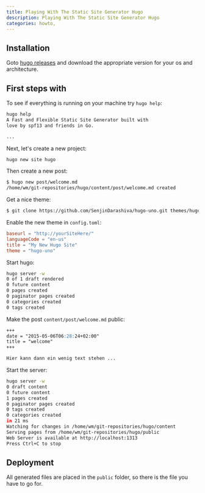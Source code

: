 ```yaml
---
title: Playing With The Static Site Generator Hugo
description: Playing With The Static Site Generator Hugo
categories: howto,
---
```


## Installation

Goto [hugo releases](https://github.com/spf13/hugo/releases "hugo releases") and download the appropriate version for your os and architecture.


## First steps with

To see if everything is running on your machine try `hugo help`:


```sh
hugo help
A Fast and Flexible Static Site Generator built with
love by spf13 and friends in Go.

...
```


Next, let's create a new project:


```sh
hugo new site hugo
```


Then create a new post:


```sh
$ hugo new post/welcome.md
/home/wm/git-repositories/hugo/content/post/welcome.md created
```


Get a nice theme:


```sh
$ git clone https://github.com/SenjinDarashiva/hugo-uno.git themes/hugo-uno
```


Enable the new theme in `config.toml`:


```toml
baseurl = "http://yourSiteHere/"
languageCode = "en-us"
title = "My New Hugo Site"
theme = "hugo-uno"
```


Start hugo:


```sh
hugo server -w
0 of 1 draft rendered
0 future content
0 pages created
0 paginator pages created
0 categories created
0 tags created
```


Make the post `content/post/welcome.md` public:


```md
+++
date = "2015-05-06T06:28:24+02:00"
title = "welcome"
+++

Hier kann dann ein wenig text stehen ...
```



Start the server:


```sh
hugo server -w
0 draft content
0 future content
1 pages created
0 paginator pages created
0 tags created
0 categories created
in 21 ms
Watching for changes in /home/wm/git-repositories/hugo/content
Serving pages from /home/wm/git-repositories/hugo/public
Web Server is available at http://localhost:1313
Press Ctrl+C to stop
```


## Deployment

All generated files are placed in the `public` folder, so there is the file you have to go for.
